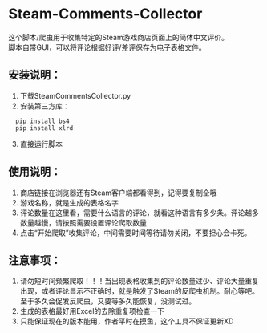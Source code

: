 # Steam-Comments-Collector
这个脚本/爬虫用于收集特定的Steam游戏商店页面上的简体中文评价。  
脚本自带GUI，可以将评论根据好评/差评保存为电子表格文件。  

## 安装说明：
1. 下载SteamCommentsCollector.py
2. 安装第三方库：
```
  pip install bs4
  pip install xlrd​
```
3. 直接运行脚本

## 使用说明：

1. 商店链接在浏览器还有Steam客户端都看得到，记得要复制全哦
2. 游戏名称，就是生成的表格名字
3. 评论数量在这里看，需要什么语言的评论，就看这种语言有多少条。评论越多数量越慢，请按照需要设置评论爬取数量
4. 点击“开始爬取”收集评论，中间需要时间等待请勿关闭，不要担心会卡死。

## 注意事项：
1. 请勿短时间频繁爬取！！！当出现表格收集到的评论数量过少、评论大量重复出现，或者评论显示不正确时，就是触发了Steam的反爬虫机制。耐心等吧。至于多久会促发反爬虫，又要等多久能恢复，没测试过。
2. 生成的表格最好用Excel的去除重复项检查一下
3. 只能保证现在的版本能用，作者平时在摸鱼，这个工具不保证更新XD
